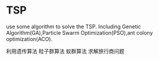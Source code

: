 # TSP
use some algorithm to solve the TSP. Including Genetic Algorithm(GA),Particle Swarm Optimization(PSO),ant colony optimization(ACO).


利用遗传算法 粒子群算法 蚁群算法 求解旅行商问题
